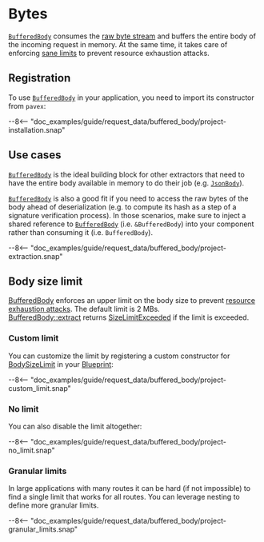 # Bytes

[`BufferedBody`][BufferedBody] consumes the [raw byte stream](../wire_data.md#rawincomingbody) and
buffers the entire body of the incoming request in memory.
At the same time, it takes care of enforcing [sane limits](#body-size-limit) to prevent resource exhaustion attacks.

## Registration

To use [`BufferedBody`][BufferedBody] in your application, you need to import its constructor from `pavex`:

--8<-- "doc_examples/guide/request_data/buffered_body/project-installation.snap"

## Use cases

[`BufferedBody`][BufferedBody] is the ideal building block for other extractors that need to have the entire body
available in memory to do their job (e.g. [`JsonBody`][JsonBody]).

[`BufferedBody`][BufferedBody] is also a good fit if you need to access the raw bytes of the
body ahead of deserialization (e.g. to compute its hash as a step of a signature verification process).
In those scenarios, make sure to inject a shared reference to [`BufferedBody`][BufferedBody] (i.e. `&BufferedBody`)
into your component rather than consuming it (i.e. `BufferedBody`).

--8<-- "doc_examples/guide/request_data/buffered_body/project-extraction.snap"

## Body size limit

[BufferedBody] enforces an upper limit on the body size to prevent [resource exhaustion attacks](https://owasp.org/API-Security/editions/2023/en/0xa4-unrestricted-resource-consumption/).
The default limit is 2 MBs.\
[BufferedBody::extract] returns [SizeLimitExceeded] if the limit is exceeded.

### Custom limit

You can customize the limit by registering a custom constructor for [BodySizeLimit] in your [Blueprint]:

--8<-- "doc_examples/guide/request_data/buffered_body/project-custom_limit.snap"

### No limit

You can also disable the limit altogether:

--8<-- "doc_examples/guide/request_data/buffered_body/project-no_limit.snap"

### Granular limits

In large applications with many routes it can be hard
(if not impossible) to find a single limit that works for all routes.
You can leverage nesting to define more granular limits.

--8<-- "doc_examples/guide/request_data/buffered_body/project-granular_limits.snap"

[BufferedBody]: /api_reference/pavex/request/body/struct.BufferedBody.html
[BufferedBody::register]: /api_reference/pavex/request/body/struct.BufferedBody.html#method.register
[JsonBody]: /api_reference/pavex/request/body/struct.JsonBody.html
[BufferedBody::extract]: /api_reference/pavex/request/body/struct.BufferedBody.html#method.extract
[SizeLimitExceeded]: /api_reference/pavex/request/body/errors/enum.ExtractBufferedBodyError.html#variant.SizeLimitExceeded
[BodySizeLimit]: /api_reference/pavex/request/body/enum.BodySizeLimit.html
[Blueprint]: /api_reference/pavex/blueprint/struct.Blueprint.html
